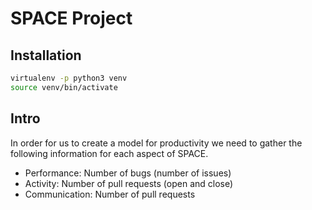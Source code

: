 # SPACE Project

## Installation

```sh
virtualenv -p python3 venv
source venv/bin/activate
```

## Intro

In order for us to create a model for productivity we need to gather the following
information for each aspect of SPACE.

* Performance: Number of bugs (number of issues)
* Activity: Number of pull requests (open and close)
* Communication: Number of pull requests
